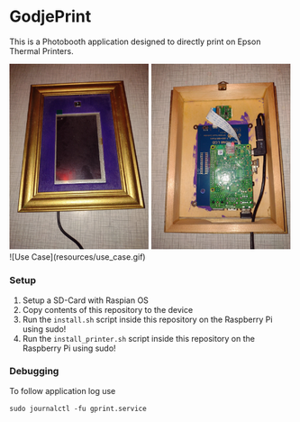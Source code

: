 # GodjePrint 
This is a Photobooth application designed to directly print on Epson Thermal Printers.

<div style="display:flex; margin-bottom:5px">
<img src="resources/front.jpg" width="49%">
<img src="resources/back.jpg" width="49%" style="margin-left: 5px">
</div>
![Use Case](resources/use_case.gif)

### Setup
  1. Setup a SD-Card with Raspian OS
  2. Copy contents of this repository to the device
  3. Run the `install.sh` script inside this repository on the Raspberry Pi using sudo!
  4. Run the `install_printer.sh` script inside this repository on the Raspberry Pi using sudo!


### Debugging
To follow application log use
```
sudo journalctl -fu gprint.service
```
